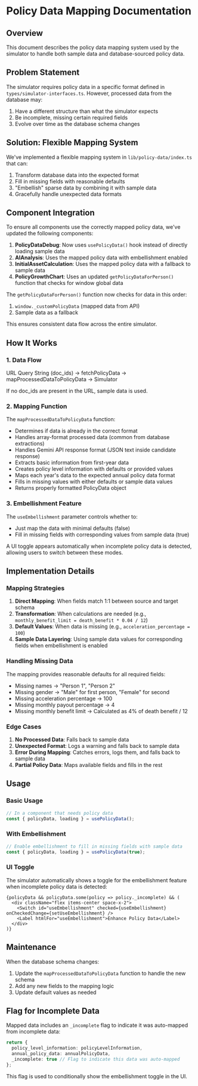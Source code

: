 # Policy Data Mapping Documentation

## Overview

This document describes the policy data mapping system used by the simulator to handle both sample data and database-sourced policy data.

## Problem Statement

The simulator requires policy data in a specific format defined in `types/simulator-interfaces.ts`. However, processed data from the database may:

1. Have a different structure than what the simulator expects
2. Be incomplete, missing certain required fields
3. Evolve over time as the database schema changes

## Solution: Flexible Mapping System

We've implemented a flexible mapping system in `lib/policy-data/index.ts` that can:

1. Transform database data into the expected format
2. Fill in missing fields with reasonable defaults
3. "Embellish" sparse data by combining it with sample data
4. Gracefully handle unexpected data formats

## Component Integration

To ensure all components use the correctly mapped policy data, we've updated the following components:

1. **PolicyDataDebug**: Now uses `usePolicyData()` hook instead of directly loading sample data
2. **AIAnalysis**: Uses the mapped policy data with embellishment enabled
3. **InitialAssetCalculation**: Uses the mapped policy data with a fallback to sample data
4. **PolicyGrowthChart**: Uses an updated `getPolicyDataForPerson()` function that checks for window global data

The `getPolicyDataForPerson()` function now checks for data in this order:

1. `window._customPolicyData` (mapped data from API)
2. Sample data as a fallback

This ensures consistent data flow across the entire simulator.

## How It Works

### 1. Data Flow

URL Query String (doc_ids) → fetchPolicyData → mapProcessedDataToPolicyData → Simulator

If no doc_ids are present in the URL, sample data is used.

### 2. Mapping Function

The `mapProcessedDataToPolicyData` function:

- Determines if data is already in the correct format
- Handles array-format processed data (common from database extractions)
- Handles Gemini API response format (JSON text inside candidate response)
- Extracts basic information from first-year data
- Creates policy level information with defaults or provided values
- Maps each year's data to the expected annual policy data format
- Fills in missing values with either defaults or sample data values
- Returns properly formatted PolicyData object

### 3. Embellishment Feature

The `useEmbellishment` parameter controls whether to:

- Just map the data with minimal defaults (false)
- Fill in missing fields with corresponding values from sample data (true)

A UI toggle appears automatically when incomplete policy data is detected, allowing users to switch between these modes.

## Implementation Details

### Mapping Strategies

1. **Direct Mapping**: When fields match 1:1 between source and target schema
2. **Transformation**: When calculations are needed (e.g., `monthly_benefit_limit = death_benefit * 0.04 / 12`)
3. **Default Values**: When data is missing (e.g., `acceleration_percentage = 100`)
4. **Sample Data Layering**: Using sample data values for corresponding fields when embellishment is enabled

### Handling Missing Data

The mapping provides reasonable defaults for all required fields:

- Missing names → "Person 1", "Person 2"
- Missing gender → "Male" for first person, "Female" for second
- Missing acceleration percentage → 100
- Missing monthly payout percentage → 4
- Missing monthly benefit limit → Calculated as 4% of death benefit / 12

### Edge Cases

1. **No Processed Data**: Falls back to sample data
2. **Unexpected Format**: Logs a warning and falls back to sample data
3. **Error During Mapping**: Catches errors, logs them, and falls back to sample data
4. **Partial Policy Data**: Maps available fields and fills in the rest

## Usage

### Basic Usage

```typescript
// In a component that needs policy data
const { policyData, loading } = usePolicyData();
```

### With Embellishment

```typescript
// Enable embellishment to fill in missing fields with sample data
const { policyData, loading } = usePolicyData(true);
```

### UI Toggle

The simulator automatically shows a toggle for the embellishment feature when incomplete policy data is detected:

```tsx
{policyData && policyData.some(policy => policy._incomplete) && (
  <div className="flex items-center space-x-2">
    <Switch id="useEmbellishment" checked={useEmbellishment} onCheckedChange={setUseEmbellishment} />
    <Label htmlFor="useEmbellishment">Enhance Policy Data</Label>
  </div>
)}
```

## Maintenance

When the database schema changes:

1. Update the `mapProcessedDataToPolicyData` function to handle the new schema
2. Add any new fields to the mapping logic
3. Update default values as needed

## Flag for Incomplete Data

Mapped data includes an `_incomplete` flag to indicate it was auto-mapped from incomplete data:

```typescript
return {
  policy_level_information: policyLevelInformation,
  annual_policy_data: annualPolicyData,
  _incomplete: true // Flag to indicate this data was auto-mapped
};
```

This flag is used to conditionally show the embellishment toggle in the UI.
